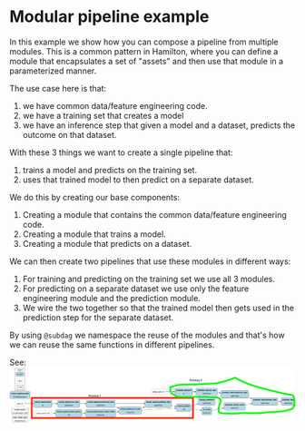 # Modular pipeline example

In this example we show how you can compose a pipeline from multiple modules.
This is a common pattern in Hamilton, where you can define a module that encapsulates
a set of "assets" and then use that module in a parameterized manner.

The use case here is that:

1. we have common data/feature engineering code.
2. we have a training set that creates a model
3. we have an inference step that given a model and a dataset, predicts the outcome on that dataset.

With these 3 things we want to create a single pipeline that:

1. trains a model and predicts on the training set.
2. uses that trained model to then predict on a separate dataset.

We do this by creating our base components:

1. Creating a module that contains the common data/feature engineering code.
2. Creating a module that trains a model.
3. Creating a module that predicts on a dataset.

We can then create two pipelines that use these modules in different ways:

1. For training and predicting on the training set we use all 3 modules.
2. For predicting on a separate dataset we use only the feature engineering module and the prediction module.
3. We wire the two together so that the trained model then gets used in the prediction step for the separate dataset.

By using `@subdag` we namespace the reuse of the modules and that's how we can
reuse the same functions in different pipelines.

See:
![single_pipeline](my_dag_annotated.png)
